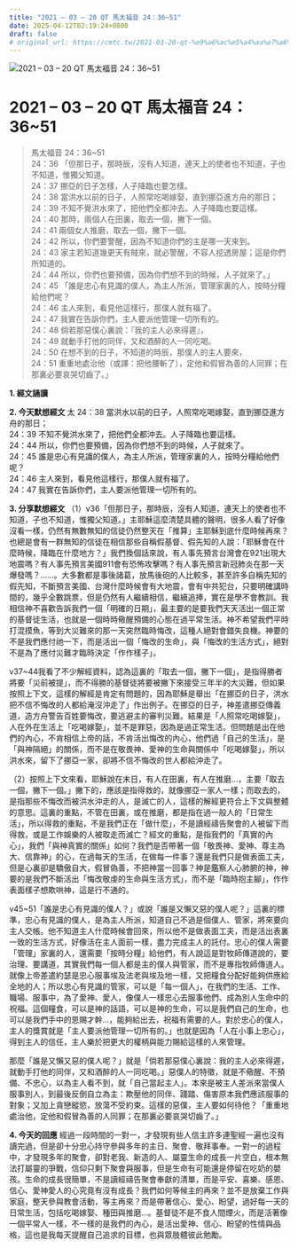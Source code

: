 ```yaml
---
title: "2021 – 03 – 20 QT 馬太福音 24：36~51"
date: 2025-04-12T02:19:24+0800
draft: false
# original_url: https://cmtc.tw/2021-03-20-qt-%e9%a6%ac%e5%a4%aa%e7%a6%8f%e9%9f%b3-24%ef%bc%9a3651
---
```


![2021 – 03 – 20 QT 馬太福音 24：36\~51](/images/qt.jpg   "2021 – 03 – 20 QT 馬太福音 24：36\~51")

# 2021 – 03 – 20 QT 馬太福音 24：36\~51

> 馬太福音 24：36\~51  
> 24：36 「但那日子，那時辰，沒有人知道，連天上的使者也不知道，子也不知道，惟獨父知道。  
> 24：37 挪亞的日子怎樣，人子降臨也要怎樣。  
> 24：38 當洪水以前的日子，人照常吃喝嫁娶，直到挪亞進方舟的那日；  
> 24：39 不知不覺洪水來了，把他們全都沖去。人子降臨也要這樣。  
> 24：40 那時，兩個人在田裏，取去一個，撇下一個。  
> 24：41 兩個女人推磨，取去一個，撇下一個。  
> 24：42 所以，你們要警醒，因為不知道你們的主是哪一天來到。  
> 24：43 家主若知道幾更天有賊來，就必警醒，不容人挖透房屋；這是你們所知道的。  
> 24：44 所以，你們也要預備，因為你們想不到的時候，人子就來了。」  
> 24：45 「誰是忠心有見識的僕人，為主人所派，管理家裏的人，按時分糧給他們呢？  
> 24：46 主人來到，看見他這樣行，那僕人就有福了。  
> 24：47 我實在告訴你們，主人要派他管理一切所有的。  
> 24：48 倘若那惡僕心裏說：『我的主人必來得遲』，  
> 24：49 就動手打他的同伴，又和酒醉的人一同吃喝。  
> 24：50 在想不到的日子，不知道的時辰，那僕人的主人要來，  
> 24：51 重重地處治他（或譯：把他腰斬了），定他和假冒為善的人同罪；在那裏必要哀哭切齒了。」

**1. 經文誦讀**

**2.  今天默想經文**
太 24：38 當洪水以前的日子，人照常吃喝嫁娶，直到挪亞進方舟的那日；  
24：39 不知不覺洪水來了，把他們全都沖去。人子降臨也要這樣。  
24：44 所以，你們也要預備，因為你們想不到的時候，人子就來了。  
24：45 誰是忠心有見識的僕人，為主人所派，管理家裏的人，按時分糧給他們呢？  
24：46 主人來到，看見他這樣行，那僕人就有福了。  
24：47 我實在告訴你們，主人要派他管理一切所有的。

**3. 分享默想經文**
（1）v36「但那日子，那時辰，沒有人知道，連天上的使者也不知道，子也不知道，惟獨父知道。」主耶穌這麼清楚具體的聲明，很多人看了好像沒看一樣，仍然有無數無知的信徒仍然整天在「推算」主耶穌到底什麼時候再來？也總是會有一群無知的信徒在相信那些自稱假基督、假先知的人說：「耶穌會在什麼時候，降臨在什麼地方？」我們換個話來說，有人事先預言台灣會在921出現大地震嗎？有人事先預言美國911會有恐怖攻擊嗎？有人事先預言新冠肺炎在那一天爆發嗎？……。大多數都是事後諸葛，放馬後砲的人比較多，甚至許多自稱先知的假先知，不斷預言美國、台灣什麼時候會有大地震，會有中共犯台，只要明確講時間的，幾乎全數跳票，但是仍然有人繼續相信，繼續追捧，實在是學不會教訓。我相信神不喜歡告訴我們一個「明確的日期」，最主要的是要我們天天活出一個正常的基督徒生活，也就是一個時時儆醒預備的心態在過平常生活。神不希望我們平時打混摸魚，等到大災難來的那一天突然臨時悔改，這種人絕對會錯失良機。神要的不是我們應付祂一下，而是活出一個「悔改的生命」，與「悔改的生活方式」，絕對不是為了應付災難才臨時決定「作作樣子」。

v37\~44我看了不少解經資料，認為這裏的「取去一個，撇下一個」，是指得勝者將要「災前被提」，而不得勝的基督徒將要被撇下來接受三年半的大災難，但如果按照上下文，這樣的解經是肯定有問題的，因為耶穌是舉出「在挪亞的日子，洪水把不信不悔改的人都給淹沒沖走了」作出例子。在挪亞的日子，神差遣挪亞傳義道，造方舟警告百姓要悔改，要逃避主的審判災難。結果是「人照常吃喝嫁娶」，人在外在生活上「吃喝嫁娶」，並不是罪惡，因為是過正常生活。但問題是出在他們的內心，不肯相信上帝的話，不肯活出悔改的內心，他們過「自己的生活」，是「與神隔絕」的關係，而不是在敬畏神、愛神的生命與關係中「吃喝嫁娶」，所以洪水來，留下了挪亞一家，卻將不信不悔改的世人都給沖走了。

（2）按照上下文來看，耶穌說在末日，有人在田裏，有人在推磨…，主要「取去一個，撇下一個。」撇下的，應該是指得救的，就像挪亞一家人一樣；而取去的，是指那些不悔改而被洪水沖走的人，是滅亡的人，這樣的解經更符合上下文與整體的意思。這裏的重點，不管在田裏，或在推磨，都是指在過一般人的「日常生活」，所以得救的重點，不是我們正在「做什麼」，不是讀經禱告聚會的人被留下而得救，或是工作娛樂的人被取走而滅亡？經文的重點，是指我們的「真實的內心」，我們「與神真實的關係」如何？我們是否帶著一個「敬畏神、愛神、尊主為大、信靠神」的心，在過每天的生活，在做每一件事？還是我們只是做表面工夫，但是心裏卻是驕傲自大，假冒偽善，不把神當一回事？神是鑑察人心肺腑的神，神要的是我們不斷活出「悔改敬虔的生命與生活方式」，而不是「臨時抱主腳」，作作表面樣子想欺哄神，這是行不通的。

v45\~51「誰是忠心有見識的僕人？」或說「誰是又懶又惡的僕人呢？」這裏的標準，忠心有見識的僕人，是為主人所派，知道自己不過是個僕人、管家，將來要向主人交帳。他不知道主人什麼時候會回來，所以他不是做表面工夫，而是活出表裏一致的生活方式，好像活在主人面前一樣，盡力完成主人的託付。忠心的僕人需要「管理」家裏的人，還需要「按時分糧」給他們，有人說這是對牧師傳道說的，要治理、要講道，其實我們每一個人都是主的僕人與管家，而不是專指牧師傳道人。就像上帝差遣約瑟是忠心服事埃及法老與埃及地一樣，又把糧食分配好能夠供應給全地的人；所以忠心有見識的管家，可以是「每一個人」，在我們的生活、工作、職場、服事中，為了愛神、愛人，像僕人一樣忠心去服事他們、成為別人生命中的祝福。這個糧食，可以是神的話語，可以是神的生命，可以是我們自己的生命，也可以是我們手中的恩賜才幹…，能夠給出去，祝福有需要的人。對於忠心的僕人，主人的獎賞就是「主人要派他管理一切所有的。」也就是因為「人在小事上忠心」，得到主人的信任，主人樂於把更大的權柄與能力賜給這樣的人來管理。

那麼「誰是又懶又惡的僕人呢？」就是「倘若那惡僕心裏說：我的主人必來得遲，就動手打他的同伴，又和酒醉的人一同吃喝。」惡僕人的特徵，就是不儆醒、不預備、不忠心，以為主人看不到，就「自己當起主人」。本來是被主人差派來當僕人服事別人，到最後反倒自立為主：欺壓他的同伴、踐踏、傷害原本我們應該服事的對象；又加上貪戀縱慾，放蕩不受約束。這樣的惡僕，主人要如何待他？「重重地處治他，定他和假冒為善的人同罪；在那裏必要哀哭切齒了。」

**4. 今天的回應**
經過一段時間的一對一，才發現有些人信主許多連聖經一遍也沒有讀完過，但是卻十分忠心持守參與多年的主日、聚會、敬拜事奉。一對一的過程中，才發現多年的聚會，卻對老我、新造的人、屬靈生命的成長一片空白，根本無法打屬靈的爭戰，信仰只剩下聚會與服事，但是生命有可能還是停留在吃奶的嬰孩。生命的成長很簡單，不是讀經禱告聚會奉獻的清單，而是平安、喜樂、感恩、信心、愛神愛人的心究竟有沒有成長？我們如何等候主的再來？並不是放棄工作與家庭，整天參與教會活動，等主再來？而是帶著信心、愛心、盼望，過好每一天的日常生活，包括吃喝嫁娶、種田與推磨…。基督徒不是不食人間煙火，而是活著像一個平常人一樣，不一樣的是我們的內心，是活出愛神、信心、盼望的性情與品格，這也是我每天提醒自己追求的目標，也與眾肢體彼此勉勵。
